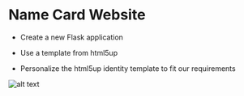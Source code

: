 # Name Card Website

- Create a new Flask application

- Use a template from html5up

- Personalize the html5up identity template to fit our requirements

![alt text](https://github.com/macosta-42/100_days_of_code/blob/main/3_Intermediate%2B/day56_Name_Card_Website/Screenshot%202021-02-13%20at%2015.47.47.png?raw=true)


